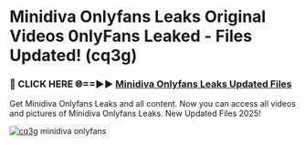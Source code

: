 # Minidiva Onlyfans Leaks Original Videos 0nlyFans Leaked - Files Updated! (cq3g)

<h3>🔴 CLICK HERE 🌐==►► <a href="https://tinyurl.com/x26r9saj" rel="nofollow">Minidiva Onlyfans Leaks Updated Files</a></h3>

Get Minidiva Onlyfans Leaks and all content. Now you can access all videos and pictures of Minidiva Onlyfans Leaks. New Updated Files 2025!

[![cq3g](https://i.imgur.com/LkgZPqh.gif)](https://tinyurl.com/x26r9saj)
minidiva onlyfans